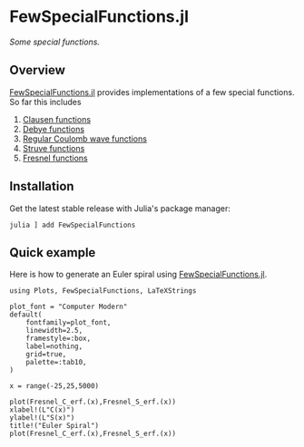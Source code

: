 # FewSpecialFunctions.jl

*Some special functions.*

## Overview

[FewSpecialFunctions.jl](https://github.com/MartinMikkelsen/FewSpecialFunctions.jl) provides implementations of a few special functions. So far this includes
1. [Clausen functions](@ref)
2. [Debye functions](@ref)
3. [Regular Coulomb wave functions](@ref)
4. [Struve functions](@ref)
5. [Fresnel functions](@ref)

## Installation

Get the latest stable release with Julia's package manager:

```
julia ] add FewSpecialFunctions
```

## Quick example

Here is how to generate an Euler spiral using [FewSpecialFunctions.jl](https://github.com/MartinMikkelsen/FewSpecialFunctions.jl). 

```@example EulerSpiral
using Plots, FewSpecialFunctions, LaTeXStrings 

plot_font = "Computer Modern"
default(
    fontfamily=plot_font,
    linewidth=2.5, 
    framestyle=:box, 
    label=nothing, 
    grid=true,
    palette=:tab10,
)

x = range(-25,25,5000)

plot(Fresnel_C_erf.(x),Fresnel_S_erf.(x))
xlabel!(L"C(x)")
ylabel!(L"S(x)")
title!("Euler Spiral")
plot(Fresnel_C_erf.(x),Fresnel_S_erf.(x))
```

